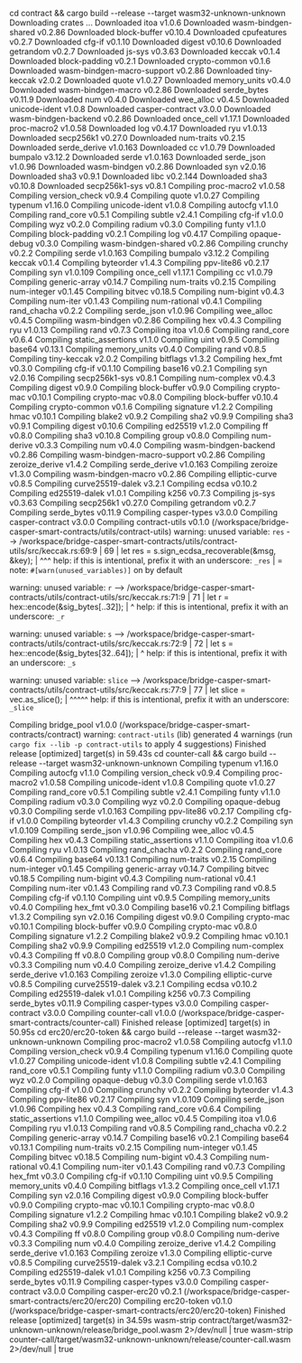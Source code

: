 cd contract && cargo build --release --target wasm32-unknown-unknown
 Downloading crates ...
  Downloaded itoa v1.0.6
  Downloaded wasm-bindgen-shared v0.2.86
  Downloaded block-buffer v0.10.4
  Downloaded cpufeatures v0.2.7
  Downloaded cfg-if v0.1.10
  Downloaded digest v0.10.6
  Downloaded getrandom v0.2.7
  Downloaded js-sys v0.3.63
  Downloaded keccak v0.1.4
  Downloaded block-padding v0.2.1
  Downloaded crypto-common v0.1.6
  Downloaded wasm-bindgen-macro-support v0.2.86
  Downloaded tiny-keccak v2.0.2
  Downloaded quote v1.0.27
  Downloaded memory_units v0.4.0
  Downloaded wasm-bindgen-macro v0.2.86
  Downloaded serde_bytes v0.11.9
  Downloaded num v0.4.0
  Downloaded wee_alloc v0.4.5
  Downloaded unicode-ident v1.0.8
  Downloaded casper-contract v3.0.0
  Downloaded wasm-bindgen-backend v0.2.86
  Downloaded once_cell v1.17.1
  Downloaded proc-macro2 v1.0.58
  Downloaded log v0.4.17
  Downloaded ryu v1.0.13
  Downloaded secp256k1 v0.27.0
  Downloaded num-traits v0.2.15
  Downloaded serde_derive v1.0.163
  Downloaded cc v1.0.79
  Downloaded bumpalo v3.12.2
  Downloaded serde v1.0.163
  Downloaded serde_json v1.0.96
  Downloaded wasm-bindgen v0.2.86
  Downloaded syn v2.0.16
  Downloaded sha3 v0.9.1
  Downloaded libc v0.2.144
  Downloaded sha3 v0.10.8
  Downloaded secp256k1-sys v0.8.1
   Compiling proc-macro2 v1.0.58
   Compiling version_check v0.9.4
   Compiling quote v1.0.27
   Compiling typenum v1.16.0
   Compiling unicode-ident v1.0.8
   Compiling autocfg v1.1.0
   Compiling rand_core v0.5.1
   Compiling subtle v2.4.1
   Compiling cfg-if v1.0.0
   Compiling wyz v0.2.0
   Compiling radium v0.3.0
   Compiling funty v1.1.0
   Compiling block-padding v0.2.1
   Compiling log v0.4.17
   Compiling opaque-debug v0.3.0
   Compiling wasm-bindgen-shared v0.2.86
   Compiling crunchy v0.2.2
   Compiling serde v1.0.163
   Compiling bumpalo v3.12.2
   Compiling keccak v0.1.4
   Compiling byteorder v1.4.3
   Compiling ppv-lite86 v0.2.17
   Compiling syn v1.0.109
   Compiling once_cell v1.17.1
   Compiling cc v1.0.79
   Compiling generic-array v0.14.7
   Compiling num-traits v0.2.15
   Compiling num-integer v0.1.45
   Compiling bitvec v0.18.5
   Compiling num-bigint v0.4.3
   Compiling num-iter v0.1.43
   Compiling num-rational v0.4.1
   Compiling rand_chacha v0.2.2
   Compiling serde_json v1.0.96
   Compiling wee_alloc v0.4.5
   Compiling wasm-bindgen v0.2.86
   Compiling hex v0.4.3
   Compiling ryu v1.0.13
   Compiling rand v0.7.3
   Compiling itoa v1.0.6
   Compiling rand_core v0.6.4
   Compiling static_assertions v1.1.0
   Compiling uint v0.9.5
   Compiling base64 v0.13.1
   Compiling memory_units v0.4.0
   Compiling rand v0.8.5
   Compiling tiny-keccak v2.0.2
   Compiling bitflags v1.3.2
   Compiling hex_fmt v0.3.0
   Compiling cfg-if v0.1.10
   Compiling base16 v0.2.1
   Compiling syn v2.0.16
   Compiling secp256k1-sys v0.8.1
   Compiling num-complex v0.4.3
   Compiling digest v0.9.0
   Compiling block-buffer v0.9.0
   Compiling crypto-mac v0.10.1
   Compiling crypto-mac v0.8.0
   Compiling block-buffer v0.10.4
   Compiling crypto-common v0.1.6
   Compiling signature v1.2.2
   Compiling hmac v0.10.1
   Compiling blake2 v0.9.2
   Compiling sha2 v0.9.9
   Compiling sha3 v0.9.1
   Compiling digest v0.10.6
   Compiling ed25519 v1.2.0
   Compiling ff v0.8.0
   Compiling sha3 v0.10.8
   Compiling group v0.8.0
   Compiling num-derive v0.3.3
   Compiling num v0.4.0
   Compiling wasm-bindgen-backend v0.2.86
   Compiling wasm-bindgen-macro-support v0.2.86
   Compiling zeroize_derive v1.4.2
   Compiling serde_derive v1.0.163
   Compiling zeroize v1.3.0
   Compiling wasm-bindgen-macro v0.2.86
   Compiling elliptic-curve v0.8.5
   Compiling curve25519-dalek v3.2.1
   Compiling ecdsa v0.10.2
   Compiling ed25519-dalek v1.0.1
   Compiling k256 v0.7.3
   Compiling js-sys v0.3.63
   Compiling secp256k1 v0.27.0
   Compiling getrandom v0.2.7
   Compiling serde_bytes v0.11.9
   Compiling casper-types v3.0.0
   Compiling casper-contract v3.0.0
   Compiling contract-utils v0.1.0 (/workspace/bridge-casper-smart-contracts/utils/contract-utils)
warning: unused variable: `res`
  --> /workspace/bridge-casper-smart-contracts/utils/contract-utils/src/keccak.rs:69:9
   |
69 |     let res = s.sign_ecdsa_recoverable(&msg, &key);
   |         ^^^ help: if this is intentional, prefix it with an underscore: `_res`
   |
   = note: `#[warn(unused_variables)]` on by default

warning: unused variable: `r`
  --> /workspace/bridge-casper-smart-contracts/utils/contract-utils/src/keccak.rs:71:9
   |
71 |     let r = hex::encode(&sig_bytes[..32]);
   |         ^ help: if this is intentional, prefix it with an underscore: `_r`

warning: unused variable: `s`
  --> /workspace/bridge-casper-smart-contracts/utils/contract-utils/src/keccak.rs:72:9
   |
72 |     let s = hex::encode(&sig_bytes[32..64]);
   |         ^ help: if this is intentional, prefix it with an underscore: `_s`

warning: unused variable: `slice`
  --> /workspace/bridge-casper-smart-contracts/utils/contract-utils/src/keccak.rs:77:9
   |
77 |     let slice = vec.as_slice();
   |         ^^^^^ help: if this is intentional, prefix it with an underscore: `_slice`

   Compiling bridge_pool v1.0.0 (/workspace/bridge-casper-smart-contracts/contract)
warning: `contract-utils` (lib) generated 4 warnings (run `cargo fix --lib -p contract-utils` to apply 4 suggestions)
    Finished release [optimized] target(s) in 59.43s
cd counter-call && cargo build --release --target wasm32-unknown-unknown
   Compiling typenum v1.16.0
   Compiling autocfg v1.1.0
   Compiling version_check v0.9.4
   Compiling proc-macro2 v1.0.58
   Compiling unicode-ident v1.0.8
   Compiling quote v1.0.27
   Compiling rand_core v0.5.1
   Compiling subtle v2.4.1
   Compiling funty v1.1.0
   Compiling radium v0.3.0
   Compiling wyz v0.2.0
   Compiling opaque-debug v0.3.0
   Compiling serde v1.0.163
   Compiling ppv-lite86 v0.2.17
   Compiling cfg-if v1.0.0
   Compiling byteorder v1.4.3
   Compiling crunchy v0.2.2
   Compiling syn v1.0.109
   Compiling serde_json v1.0.96
   Compiling wee_alloc v0.4.5
   Compiling hex v0.4.3
   Compiling static_assertions v1.1.0
   Compiling itoa v1.0.6
   Compiling ryu v1.0.13
   Compiling rand_chacha v0.2.2
   Compiling rand_core v0.6.4
   Compiling base64 v0.13.1
   Compiling num-traits v0.2.15
   Compiling num-integer v0.1.45
   Compiling generic-array v0.14.7
   Compiling bitvec v0.18.5
   Compiling num-bigint v0.4.3
   Compiling num-rational v0.4.1
   Compiling num-iter v0.1.43
   Compiling rand v0.7.3
   Compiling rand v0.8.5
   Compiling cfg-if v0.1.10
   Compiling uint v0.9.5
   Compiling memory_units v0.4.0
   Compiling hex_fmt v0.3.0
   Compiling base16 v0.2.1
   Compiling bitflags v1.3.2
   Compiling syn v2.0.16
   Compiling digest v0.9.0
   Compiling crypto-mac v0.10.1
   Compiling block-buffer v0.9.0
   Compiling crypto-mac v0.8.0
   Compiling signature v1.2.2
   Compiling blake2 v0.9.2
   Compiling hmac v0.10.1
   Compiling sha2 v0.9.9
   Compiling ed25519 v1.2.0
   Compiling num-complex v0.4.3
   Compiling ff v0.8.0
   Compiling group v0.8.0
   Compiling num-derive v0.3.3
   Compiling num v0.4.0
   Compiling zeroize_derive v1.4.2
   Compiling serde_derive v1.0.163
   Compiling zeroize v1.3.0
   Compiling elliptic-curve v0.8.5
   Compiling curve25519-dalek v3.2.1
   Compiling ecdsa v0.10.2
   Compiling ed25519-dalek v1.0.1
   Compiling k256 v0.7.3
   Compiling serde_bytes v0.11.9
   Compiling casper-types v3.0.0
   Compiling casper-contract v3.0.0
   Compiling counter-call v1.0.0 (/workspace/bridge-casper-smart-contracts/counter-call)
    Finished release [optimized] target(s) in 50.95s
cd erc20/erc20-token && cargo build --release --target wasm32-unknown-unknown
   Compiling proc-macro2 v1.0.58
   Compiling autocfg v1.1.0
   Compiling version_check v0.9.4
   Compiling typenum v1.16.0
   Compiling quote v1.0.27
   Compiling unicode-ident v1.0.8
   Compiling subtle v2.4.1
   Compiling rand_core v0.5.1
   Compiling funty v1.1.0
   Compiling radium v0.3.0
   Compiling wyz v0.2.0
   Compiling opaque-debug v0.3.0
   Compiling serde v1.0.163
   Compiling cfg-if v1.0.0
   Compiling crunchy v0.2.2
   Compiling byteorder v1.4.3
   Compiling ppv-lite86 v0.2.17
   Compiling syn v1.0.109
   Compiling serde_json v1.0.96
   Compiling hex v0.4.3
   Compiling rand_core v0.6.4
   Compiling static_assertions v1.1.0
   Compiling wee_alloc v0.4.5
   Compiling itoa v1.0.6
   Compiling ryu v1.0.13
   Compiling rand v0.8.5
   Compiling rand_chacha v0.2.2
   Compiling generic-array v0.14.7
   Compiling base16 v0.2.1
   Compiling base64 v0.13.1
   Compiling num-traits v0.2.15
   Compiling num-integer v0.1.45
   Compiling bitvec v0.18.5
   Compiling num-bigint v0.4.3
   Compiling num-rational v0.4.1
   Compiling num-iter v0.1.43
   Compiling rand v0.7.3
   Compiling hex_fmt v0.3.0
   Compiling cfg-if v0.1.10
   Compiling uint v0.9.5
   Compiling memory_units v0.4.0
   Compiling bitflags v1.3.2
   Compiling once_cell v1.17.1
   Compiling syn v2.0.16
   Compiling digest v0.9.0
   Compiling block-buffer v0.9.0
   Compiling crypto-mac v0.10.1
   Compiling crypto-mac v0.8.0
   Compiling signature v1.2.2
   Compiling hmac v0.10.1
   Compiling blake2 v0.9.2
   Compiling sha2 v0.9.9
   Compiling ed25519 v1.2.0
   Compiling num-complex v0.4.3
   Compiling ff v0.8.0
   Compiling group v0.8.0
   Compiling num-derive v0.3.3
   Compiling num v0.4.0
   Compiling zeroize_derive v1.4.2
   Compiling serde_derive v1.0.163
   Compiling zeroize v1.3.0
   Compiling elliptic-curve v0.8.5
   Compiling curve25519-dalek v3.2.1
   Compiling ecdsa v0.10.2
   Compiling ed25519-dalek v1.0.1
   Compiling k256 v0.7.3
   Compiling serde_bytes v0.11.9
   Compiling casper-types v3.0.0
   Compiling casper-contract v3.0.0
   Compiling casper-erc20 v0.2.1 (/workspace/bridge-casper-smart-contracts/erc20/erc20)
   Compiling erc20-token v0.1.0 (/workspace/bridge-casper-smart-contracts/erc20/erc20-token)
    Finished release [optimized] target(s) in 34.59s
wasm-strip contract/target/wasm32-unknown-unknown/release/bridge_pool.wasm 2>/dev/null | true
wasm-strip counter-call/target/wasm32-unknown-unknown/release/counter-call.wasm 2>/dev/null | true
